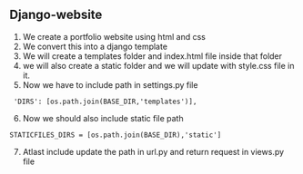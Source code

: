 ## Django-website

1. We create a portfolio website using html and css
2. We convert this into a django template
3. We will create a templates folder and index.html file inside that folder
4. we will also create a static folder and we will update with style.css file in it.
5. Now we have to include path in settings.py file
```
 'DIRS': [os.path.join(BASE_DIR,'templates')],
```
6. Now we should also include static file path
```
STATICFILES_DIRS = [os.path.join(BASE_DIR),'static']
```
7. Atlast include update the path in url.py and return request in views.py file
